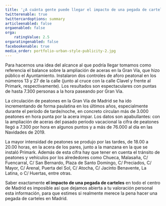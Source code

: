 ```yaml
---
title: '¿A cuánta gente puede llegar el impacto de una pegada de carteles en el centro de una gran urbe?'
twitterenable: true
twittercardoptions: summary
articleenabled: false
orgaenabled: false
orga:
    ratingValue: 2.5
orgaratingenabled: false
facebookenable: true
media_order: portfolio-urban-style-publicity-2.jpg
---
```


Para hacernos una idea del alcance al que podría llegar tomamos como referencia el balance sobre la ampliación de aceras en la Gran Vía, que hizo público el Ayuntamiento. Instalaron dos controles de aforo peatonal en los números 13 y 27 de la calle (junto al cruce con la calle Clavel y frente al Primark, respectivamente). Los resultados son espectaculares con puntas de hasta 7.300 personas a la hora paseando por Gran Vía.

La circulación de peatones en la Gran Vía de Madrid se ha ido incrementando de forma paulatina en los últimos años, especialmente durante el período de tarde/noche, en concreto circulan más de 3.000 peatones en hora punta por la acera impar. Los datos son apabullantes: con la ampliación de aceras del pasado periodo vacacional la cifra de peatones llegó a 7.300 por hora en algunos puntos y a más de 76.000 al día en las Navidades de 2019.

La mayor intensidad de peatones se produjo por las tardes, de 18.00 a 20.00 horas, en la acera de los pares, junto a la manzana en la que se instaló Primark. Además de esta cifra hay que tener en cuenta el tránsito de peatones y vehículos por los alrededores como Chueca, Malasaña, C/ Fuencarral, C/ San Bernardo, Plaza de Santo Domingo, C/ Preciados, C/ Mayor, C/ Arenal, Puerta del Sol, C/ Atocha, C/ Jacinto Benavente, La Latina, o C/ Huertas, entre otras.

Saber exactamente **el impacto de una pegada de carteles** en todo el centro de Madrid es imposible así que dejamos abierta a tu valoración personal esta información, para que estimes si realmente merece la pena hacer una pegada de carteles en Madrid.